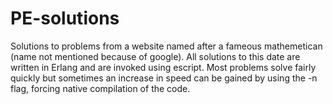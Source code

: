 PE-solutions
============

Solutions to problems from a website named after a fameous mathemetican (name not mentioned because of google).
All solutions to this date are written in Erlang and are invoked using escript. Most problems solve fairly quickly but sometimes an increase in speed can be gained by using the -n flag, forcing native compilation of the code.